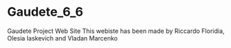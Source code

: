 # Gaudete_6_6
Gaudete Project Web Site
This webiste has been made by Riccardo Floridia, Olesia Iaskevich and Vladan Marcenko
